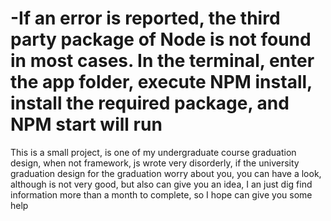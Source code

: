 # -If an error is reported, the third party package of Node is not found in most cases. In the terminal, enter the app folder, execute NPM install, install the required package, and NPM start will run

This is a small project, is one of my undergraduate course graduation design, when not framework, js wrote very disorderly, if the university graduation design for the graduation worry about you, you can have a look, although is not very good, but also can give you an idea, I an just dig find information more than a month to complete, so I hope can give you some help
